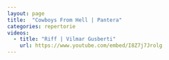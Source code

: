 ```yaml
---
layout: page
title:  "Cowboys From Hell | Pantera"
categories: repertorie
videos:
  - title: "Riff | Vilmar Gusberti"
    url: https://www.youtube.com/embed/I8Z7j7Jrolg
---
```


